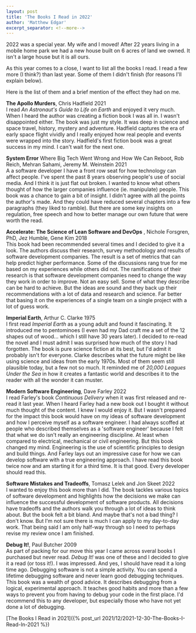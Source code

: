 ```yaml
---
layout: post
title: 'The Books I Read in 2022'
author: 'Matthew Edgar'
excerpt_separator: <!--more-->
---
```


2022 was a special year. My wife and I moved! After 22 years living in a mobile home park we had a new house built on 6 acres of land we owned. It isn't a large house but it is all ours. 

As this year comes to a close, I want to list all the books I read. I read a few more (I think?) than last year. Some of them I didn't finish (for reasons I'll explain below).

Here is the list of them and a brief mention of the effect they had on me.

<!--more-->

**The Apollo Murders**, Chris Hadfield 2021  
I read _An Astronaut's Guide to Life on Earth_ and enjoyed it very much. When I heard the author was creating a fiction book I was all in. I wasn't disappointed either. The book was just my style. It was deep in science and space travel, history, mystery and adventure. Hadfield captures the era of early space flight vividly and I really enjoyed how real people and events were wrapped into the story. Hadfield's first fiction book was a great success in my mind. I can't wait for the next one.

**System Error** Where Big Tech Went Wrong and How We Can Reboot, Rob Reich, Mehran Sahami, Jeremy M. Weinstein 2021  
A a software developer I have a front row seat for how technology can affect people. I've spent the past 8 years observing people's use of social media. And I think it is just flat out broken. I wanted to know what others thought of how the larger companies influence (ie. manipulate) people. This book was a chance to gain a bit of insight. I didn't agree with all the points the author's made. And they could have reduced several chapters into a few paragraphs (they liked to ramble). But there are some key insights on regulation, free speech and how to better manage our own future that were worth the read.

**Accelerate: The Science of Lean Software and DevOps** , Nichole Forsgren, PhD, Jez Humble, Gene Kim 2018  
This book had been recommended several times and I decided to give it a look. The authors discuss their research, survey methodology and results of software development companies. The result is a set of metrics that can help predict higher performance. Some of the discussions rang true for me based on my experiences while others did not. The ramifications of their research is that software development companies need to change the way they work in order to improve. Not an easy sell. Some of what they describe can be hard to achieve. But the ideas are sound and they back up their recommendations with a lot of data and research and science. Far better that basing it on the experiences of a single team on a single project with a lot of guess work.

**Imperial Earth**, Arthur C. Clarke 1975  
I first read _Imperial Earth_ as a young adult and found it fascinating. It introduced me to pentominoes (I even had my Dad craft me a set of the 12 shapes out of wood... which I still have 30 years later). I decided to re-read the novel and I must admit I was surprised how much of the story I had forgotten. The book is pure science fiction at its best, but I'd admit it probably isn't for everyone. Clarke describes what the future might be like using science and ideas from the early 1970s. Most of them seem still plausible today, but a few not so much. It reminded me of _20,000 Leagues Under the Sea_ in how it creates a fantastic world and describes it to the reader with all the wonder it can muster. 

**Modern Software Engineering**, Dave Farley 2022  
I read Farley's book _Continuous Delivery_ when it was first released and re-read it last year. When I heard Farley had a new book out I bought it without much thought of the content. I knew I would enjoy it. But I wasn't prepared for the impact this book would have on my ideas of software development and how I perceive myself as a software engineer. I had always scoffed at people who described themselves as a 'software engineer' because I felt that what we do isn't really an engineering discipline. At least when compared to electrical, mechanical or civil engineering. But this book changed my mind. Engineering is the use of scientific principles to design and build things. And Farley lays out an impressive case for how we can develop software with a true engineering approach. I have read this book twice now and am starting it for a third time. It is that good. Every developer should read this.

**Software Mistakes and Tradeoffs**, Tomasz Lelek and Jon Skeet 2022  
I wanted to enjoy this book more than I did. The book tackles various topics of software development and highlights how the decisions we make can influence the successful development of software products. All decisions have tradeoffs and the authors walk you through a lot of ideas to think about. But the book felt a bit bland. And maybe that's not a bad thing? I don't know. But I'm not sure there is much I can apply to my day-to-day work. That being said I am only half-way through so I need to perhaps revise my review once I am finished.

**Debug It!**, Paul Butcher 2009  
As part of packing for our move this year I came across sveral books I purchased but never read. _Debug It!_ was one of these and I decided to give it a read (or toss it!). I was impressed. And yes, I should have read it a long time ago. Debugging software is not a simple activity. You can spend a lifetime debugging software and never learn good debugging techniques. This book was a wealth of good advice. It describes debugging from a logical, experimental approach. It teaches good habits and more than a few ways to prevent you from having to debug your code in the first place. I'd recommend this to any developer, but especially those who have not yet done a lot of debugging.



[The Books I Read in 2021]({% post_url 2021/12/2021-12-30-The-Books-I-Read-In-2021 %})

